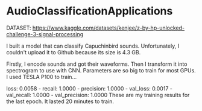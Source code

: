 # AudioClassificationApplications

DATASET: https://www.kaggle.com/datasets/kenjee/z-by-hp-unlocked-challenge-3-signal-processing

I built a model that can classify Capuchinbird sounds. Unfortunately, I couldn't upload it to Github because its size is 4.3 GB.

Firstly, I encode sounds and got their waveforms. Then I transform it into spectrogram to use with CNN. Parameters are so big to train for most GPUs. I used TESLA P100 to train...

loss: 0.0058 - recall: 1.0000 - precision: 1.0000 - val_loss: 0.0017 - val_recall: 1.0000 - val_precision: 1.0000
These are my training results for the last epoch. It lasted 20 minutes to train.
